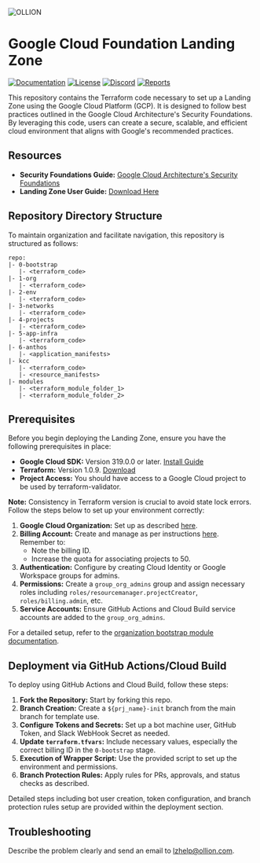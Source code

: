 
![OLLION](https://github.com/ollionorg/gcifi-lz/assets/88661454/464b63a2-b85b-4a82-a376-f11b72b639bf)

# Google Cloud Foundation Landing Zone

[![Documentation](https://img.shields.io/badge/Wiki-User_Guide-red?logo=read-the-docs)](https://github.com/ollionorg/aws-landing-zone/wiki/User-Guide)
[![License](https://img.shields.io/badge/License-Apache_2.0-blue.svg)](https://opensource.org/licenses/Apache-2.0)
[![Discord](https://discordapp.com/api/guilds/1212635303412506694/widget.png?style=shield)](https://discord.gg/aY8EBx4t)
[![Reports](https://img.shields.io/badge/Compliance_report-100%25-green.svg)](https://github.com/ollionorg/aws-landing-zone/wiki/User-Guide#how-compliant-your-landing-zone-to-well-known-best-practices)


This repository contains the Terraform code necessary to set up a Landing Zone using the Google Cloud Platform (GCP). It is designed to follow best practices outlined in the Google Cloud Architecture's Security Foundations. By leveraging this code, users can create a secure, scalable, and efficient cloud environment that aligns with Google's recommended practices.

## Resources

- **Security Foundations Guide:** [Google Cloud Architecture's Security Foundations](https://cloud.google.com/architecture/security-foundations/using-example-terraform)
- **Landing Zone User Guide:** [Download Here](https://drive.google.com/file/d/1KY_WSmBY3_T5dyMH05WuYZ8siKpDDCZW/view?usp=sharing)

## Repository Directory Structure

To maintain organization and facilitate navigation, this repository is structured as follows:

```
repo:
|- 0-bootstrap
   |- <terraform_code>
|- 1-org
   |- <terraform_code>
|- 2-env
   |- <terraform_code>
|- 3-networks
   |- <terraform_code>
|- 4-projects
   |- <terraform_code>
|- 5-app-infra
   |- <terraform_code>
|- 6-anthos
   |- <application_manifests>   
|- kcc
   |- <terraform_code>
   |- <resource_manifests>
|- modules
   |- <terraform_module_folder_1>
   |- <terraform_module_folder_2>
```

## Prerequisites

Before you begin deploying the Landing Zone, ensure you have the following prerequisites in place:

- **Google Cloud SDK:** Version 319.0.0 or later. [Install Guide](https://cloud.google.com/sdk/install)
- **Terraform:** Version 1.0.9. [Download](https://www.terraform.io/downloads.html)
- **Project Access:** You should have access to a Google Cloud project to be used by terraform-validator.

**Note:** Consistency in Terraform version is crucial to avoid state lock errors. Follow the steps below to set up your environment correctly:

1. **Google Cloud Organization:** Set up as described [here](https://cloud.google.com/resource-manager/docs/creating-managing-organization).
2. **Billing Account:** Create and manage as per instructions [here](https://cloud.google.com/billing/docs/how-to/manage-billing-account). Remember to:
   - Note the billing ID.
   - Increase the quota for associating projects to 50.
3. **Authentication:** Configure by creating Cloud Identity or Google Workspace groups for admins.
4. **Permissions:** Create a `group_org_admins` group and assign necessary roles including `roles/resourcemanager.projectCreator`, `roles/billing.admin`, etc.
5. **Service Accounts:** Ensure GitHub Actions and Cloud Build service accounts are added to the `group_org_admins`.

For a detailed setup, refer to the [organization bootstrap module documentation](https://github.com/terraform-google-modules/terraform-google-bootstrap).

## Deployment via GitHub Actions/Cloud Build

To deploy using GitHub Actions and Cloud Build, follow these steps:

1. **Fork the Repository:** Start by forking this repo.
2. **Branch Creation:** Create a `${prj_name}-init` branch from the main branch for template use.
3. **Configure Tokens and Secrets:** Set up a bot machine user, GitHub Token, and Slack WebHook Secret as needed.
4. **Update `terraform.tfvars`:** Include necessary values, especially the correct billing ID in the `0-bootstrap` stage.
5. **Execution of Wrapper Script:** Use the provided script to set up the environment and permissions.
6. **Branch Protection Rules:** Apply rules for PRs, approvals, and status checks as described.

Detailed steps including bot user creation, token configuration, and branch protection rules setup are provided within the deployment section.

## Troubleshooting

Describe the problem clearly and send an email to lzhelp@ollion.com.
